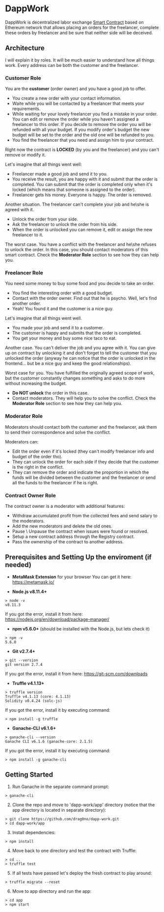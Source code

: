 # DappWork

DappWork is decentralized labor exchange [Smart Contract](https://en.wikipedia.org/wiki/Smart_contract) based on Ethereum network that allows placing an orders for the freelancer, complete these orders by freelancer and be sure that neither side will be deceived.

## Architecture

I will explain it by roles. It will be much easier to understand how all things work. Every address can be both the customer and the freelancer.

### Customer Role

You are the **customer** (order owner) and you have a good job to offer.
* You create a new order with your contact information.
* Waite while you will be contacted by a freelancer that meets your requirements.
* While waiting for your lovely freelancer you find a mistake in your order. You can edit or remove the order while you haven't assigned a freelancer to this order. If you decide to remove the order you will be refunded with all your budget. If you modify order's budget the new budget will be set to the order and the old one will be refunded to you.
* You find the freelancer that you need and assign him to your contract.

Right now the contract is **LOCKED** (by you and the freelancer) and you can't remove or modify it.

Let's imagine that all things went well:
* Freelancer made a good job and send it to you.
* You receive the result, you are happy with it and submit that the order is completed. You can submit that the order is completed only when it's locked (which means that someone is assigned to the order).
* Freelancer gets his money. Everyone is happy. The order is removed.

Another situation. The freelancer can't complete your job and he\she is agreed with it.
* Unlock the order from your side.
* Ask the freelancer to unlock the order from his side.
* When the order is unlocked you can remove it, edit or assign the new freelancer to it.

The worst case. You have a conflict with the freelancer and he\she refuses to unlock the order.
In this case, you should contact moderators of this smart contract. Check the **Moderator Role** section to see how they can help you.

### Freelancer Role

You need some money to buy some food and you decide to take an order.
* You find the interesting order with a good budget.
* Contact with the order owner. Find out that he is psycho. Well, let's find another order.
* Yeah! You found it and the customer is a nice guy.

Let's imagine that all things went well.
* You made your job and send it to a customer.
* The customer is happy and submits that the order is completed.
* You get your money and buy some nice taco to eat.

Another case. You can't deliver the job and you agree with it. You can give up on contract by unlocking it and don't forget to tell the customer that you unlocked the order (anyway he can notice that the order is unlocked in the frontend... but be a nice guy and keep the good relationships).

Worst case for you. You have fulfilled the originally agreed scope of work, but the customer constantly changes something and asks to do more without increasing the budget.
* **Do NOT unlock** the order in this case.
* Contact moderators. They will help you to solve the conflict.
Check the **Moderator Role** section to see how they can help you.

### Moderator Role

Moderators should contact both the customer and the freelancer, ask them to send their correspondence and solve the conflict.

Moderators can:
* Edit the order even if it's locked (they can't modify freelancer info and budget of the order tho).
* They can unlock the order for each side if they decide that the customer is the right in the conflict.
* They can remove the order and indicate the proportion in which the funds will be divided between the customer and the freelancer or send all the funds to the freelancer if he is right.

### Contract Owner Role

The contract owner is a moderator with additional features:
* Withdraw accumulated profit from the collected fees and send salary to the moderators.
* Add the new moderators and delete the old ones.
* Pause \ Unpause the contract when issues were found or resolved.
* Setup a new contract address through the Registry contract.
* Pass the ownership of the contract to another address.


## Prerequisites and Setting Up the enviroment (if needed)

* **MetaMask Extension** for your browser
You can get it here: https://metamask.io/

* **Node.js v8.11.4+**
```
> node -v
v8.11.3
```
If you got the error, install it from here: https://nodejs.org/en/download/package-manager/

* **npm v5.6.0+** (should be installed with the Node.js, but lets check it)
```
> npm -v
5.6.0
```

* **Git v2.7.4+**
```
> git --version
git version 2.7.4
```
If you got the error, install it from here: https://git-scm.com/downloads

* **Truffle v4.1.13+**
```
> truffle version
Truffle v4.1.13 (core: 4.1.13)
Solidity v0.4.24 (solc-js)
```
If you got the error, install it by executing command:
```
> npm install -g truffle
```

* **Ganache-CLI v6.1.6+**
```
> ganache-cli --version
Ganache CLI v6.1.6 (ganache-core: 2.1.5)
```
If you got the error, install it by executing command:
```
> npm install -g ganache-cli
```

## Getting Started

1. Run Ganache in the separate command prompt:
```
> ganache-cli
```
2. Clone the repo and move to 'dapp-work/app' directory (notice that the app directory is located in separate directory):
```
> git clone https://github.com/drag0no/dapp-work.git
> cd dapp-work/app
```
3. Install dependencies:
```
> npm install
```
4. Move back to one directory and test the contract with Truffle:
```
> cd ..
> truffle test
```
5. If all tests have passed let's deploy the fresh contract to play around:
```
> truffle migrate --reset
```
6. Move to app directory and run the app:
```
> cd app
> npm start